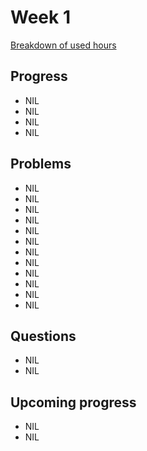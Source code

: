 # Week 1
[Breakdown of used hours](linkki_tahan "linkki")

## Progress
- NIL
- NIL
- NIL
- NIL


## Problems

- NIL
- NIL
- NIL
- NIL
- NIL
- NIL
- NIL
- NIL
- NIL
- NIL
- NIL
- NIL

## Questions

- NIL
- NIL

## Upcoming progress
- NIL
- NIL

